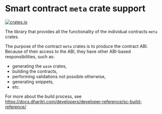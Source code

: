 # Smart contract `meta` crate support

[![crates.io](https://img.shields.io/crates/v/drt-sc-meta.svg)](https://crates.io/crates/drt-sc-meta)

The library that provides all the functionality of the individual contracts `meta` crates.

The purpose of the contract `meta` crates is to produce the contract ABI. Because of their access to the ABI, they have other ABI-based responsibilities, such as:
- generating the `wasm` crates,
- building the contracts,
- performing validations not possible otherwise,
- generating snippets,
- etc.

For more about the build process, see https://docs.dharitri.com/developers/developer-reference/sc-build-reference/
